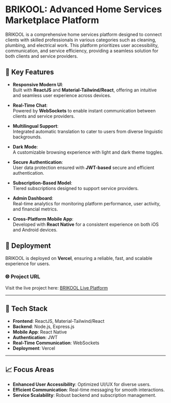 # BRIKOOL: Advanced Home Services Marketplace Platform

BRIKOOL is a comprehensive home services platform designed to connect clients with skilled professionals in various categories such as cleaning, plumbing, and electrical work. This platform prioritizes user accessibility, communication, and service efficiency, providing a seamless solution for both clients and service providers.

## 🌟 Key Features

- **Responsive Modern UI**:  
  Built with **ReactJS** and **Material-Tailwind/React**, offering an intuitive and seamless user experience across devices.

- **Real-Time Chat**:  
  Powered by **WebSockets** to enable instant communication between clients and service providers.

- **Multilingual Support**:  
  Integrated automatic translation to cater to users from diverse linguistic backgrounds.

- **Dark Mode**:  
  A customizable browsing experience with light and dark theme toggles.

- **Secure Authentication**:  
  User data protection ensured with **JWT-based** secure and efficient authentication.

- **Subscription-Based Model**:  
  Tiered subscriptions designed to support service providers.

- **Admin Dashboard**:  
  Real-time analytics for monitoring platform performance, user activity, and financial metrics.

- **Cross-Platform Mobile App**:  
  Developed with **React Native** for a consistent experience on both iOS and Android devices.

## 🚀 Deployment

BRIKOOL is deployed on **Vercel**, ensuring a reliable, fast, and scalable experience for users.

### 🌐 Project URL

Visit the live project here: [BRIKOOL Live Platform](https://brikool-client-lilac.vercel.app)  

---

## 🔧 Tech Stack

- **Frontend**: ReactJS, Material-Tailwind/React
- **Backend**: Node.js, Express.js
- **Mobile App**: React Native
- **Authentication**: JWT
- **Real-Time Communication**: WebSockets
- **Deployment**: Vercel

---

## 📈 Focus Areas

- **Enhanced User Accessibility**: Optimized UI/UX for diverse users.
- **Efficient Communication**: Real-time messaging for smooth interactions.
- **Service Scalability**: Robust backend and subscription management.

